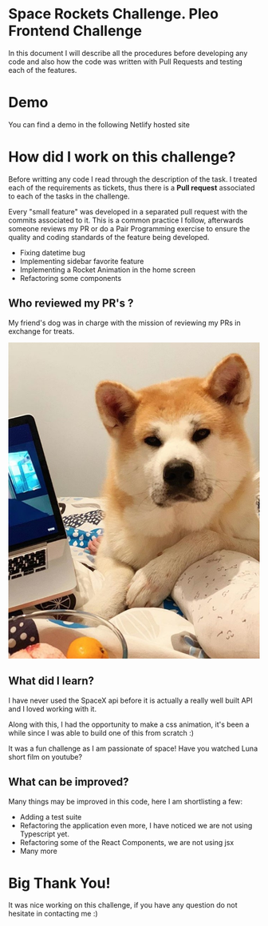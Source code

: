 # Space Rockets Challenge. Pleo Frontend Challenge

In this document I will describe all the procedures before developing any code and also how the code was written with Pull Requests and testing each of the features.

# Demo

You can find a demo in the following Netlify hosted site

# How did I work on this challenge?

Before writting any code I read through the description of the task. I treated each of the requirements as tickets, thus there is a **Pull request** associated to each of the tasks in the challenge.

Every "small feature" was developed in a separated pull request with the commits associated to it. This is a common practice I follow, afterwards someone reviews my PR or do a Pair Programming exercise to ensure the quality and coding standards of the feature being developed.

- Fixing datetime bug
- Implementing sidebar favorite feature
- Implementing a Rocket Animation in the home screen
- Refactoring some components

## Who reviewed my PR's ?

My friend's dog was in charge with the mission of reviewing my PRs in exchange for treats.

![Doggo](/public/doggo.jpg)

## What did I learn?

I have never used the SpaceX api before it is actually a really well built API and I loved working with it.

Along with this, I had the opportunity to make a css animation, it's been a while since I was able to build one of this from scratch :)

It was a fun challenge as I am passionate of space! Have you watched Luna short film on youtube?

## What can be improved?

Many things may be improved in this code, here I am shortlisting a few:

- Adding a test suite
- Refactoring the application even more, I have noticed we are not using Typescript yet.
- Refactoring some of the React Components, we are not using jsx
- Many more

# Big Thank You!

It was nice working on this challenge, if you have any question do not hesitate in contacting me :)
